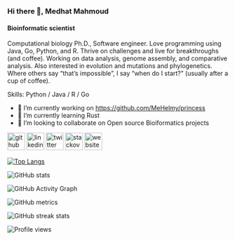 ### Hi there 👋, Medhat Mahmoud
#### Bioinformatic scientist
Computational biology Ph.D., Software engineer. Love programming using Java, Go, Python, and R. Thrive on challenges and live for breakthroughs (and coffee). Working on data analysis, genome assembly, and comparative analysis. Also interested in evolution and mutations and phylogenetics. Where others say “that’s impossible”, I say “when do I start?” (usually after a cup of coffee).

Skills: Python / Java / R / Go 

- 🔭 I’m currently working on https://github.com/MeHelmy/princess 
- 🌱 I’m currently learning Rust 
- 👯 I’m looking to collaborate on Open source Bioiformatics projects 


[<img src='https://cdn.jsdelivr.net/npm/simple-icons@3.0.1/icons/github.svg' alt='github' height='40'>](https://github.com/MeHelmy)  [<img src='https://cdn.jsdelivr.net/npm/simple-icons@3.0.1/icons/linkedin.svg' alt='linkedin' height='40'>](https://www.linkedin.com/in/medhat-mahmoud-3970b665/)  [<img src='https://cdn.jsdelivr.net/npm/simple-icons@3.0.1/icons/twitter.svg' alt='twitter' height='40'>](https://twitter.com/MedhatHelmy7)  [<img src='https://cdn.jsdelivr.net/npm/simple-icons@3.0.1/icons/stackoverflow.svg' alt='stackoverflow' height='40'>](https://stackoverflow.com/users/1798298)  [<img src='https://cdn.jsdelivr.net/npm/simple-icons@3.0.1/icons/icloud.svg' alt='website' height='40'>](https://fritzsedlazeck.github.io/)  

[![Top Langs](https://github-readme-stats.vercel.app/api/top-langs/?username=MeHelmy)](https://github.com/anuraghazra/github-readme-stats)

![GitHub stats](https://github-readme-stats.vercel.app/api?username=MeHelmy&show_icons=true)  

![GitHub Activity Graph](https://activity-graph.herokuapp.com/graph?username=MeHelmy)  

![GitHub metrics](https://metrics.lecoq.io/MeHelmy)  

![GitHub streak stats](https://github-readme-streak-stats.herokuapp.com/?user=MeHelmy)  

![Profile views](https://gpvc.arturio.dev/MeHelmy)  
<!--
**MeHelmy/MeHelmy** is a ✨ _special_ ✨ repository because its `README.md` (this file) appears on your GitHub profile.

Here are some ideas to get you started:

- 🔭 I’m currently working on ...
- 🌱 I’m currently learning ...
- 👯 I’m looking to collaborate on ...
- 🤔 I’m looking for help with ...
- 💬 Ask me about ...
- 📫 How to reach me: ...
- 😄 Pronouns: ...
- ⚡ Fun fact: ...
-->

